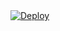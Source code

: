 <a href="https://www.heroku.com/deploy?template=https://github.com/nortoxs/Quizbot">
  <img src="https://www.herokucdn.com/deploy/button.svg" alt="Deploy">
</a>
